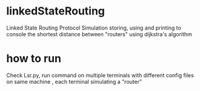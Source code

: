 # linkedStateRouting
Linked State Routing Protocol Simulation storing, using and printing to console the shortest distance between "routers" using dijkstra's algorithm

# how to run 
Check Lsr.py, run command on multiple terminals with different config files on same machine , each terminal simulating a "router"



